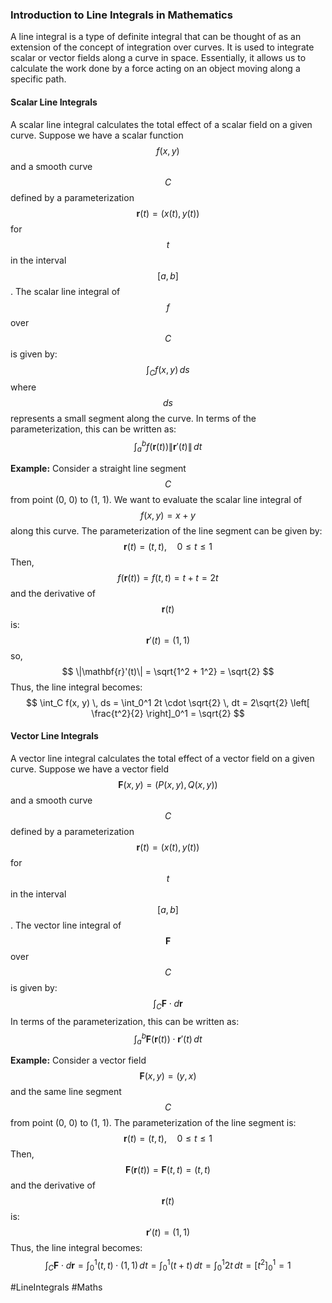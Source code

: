### Introduction to Line Integrals in Mathematics

A line integral is a type of definite integral that can be thought of as an extension of the concept of integration over curves. It is used to integrate scalar or vector fields along a curve in space. Essentially, it allows us to calculate the work done by a force acting on an object moving along a specific path.

#### Scalar Line Integrals
A scalar line integral calculates the total effect of a scalar field on a given curve. Suppose we have a scalar function $$ f(x, y) $$ and a smooth curve $$ C $$ defined by a parameterization $$ \mathbf{r}(t) = (x(t), y(t)) $$ for $$ t $$ in the interval $$[a, b]$$. The scalar line integral of $$ f $$ over $$ C $$ is given by:
$$
\int_C f(x, y) \, ds
$$
where $$ ds $$ represents a small segment along the curve. In terms of the parameterization, this can be written as:
$$
\int_a^b f(\mathbf{r}(t)) \|\mathbf{r}'(t)\| \, dt
$$

**Example:**
Consider a straight line segment $$ C $$ from point (0, 0) to (1, 1). We want to evaluate the scalar line integral of $$ f(x, y) = x + y $$ along this curve. The parameterization of the line segment can be given by:
$$
\mathbf{r}(t) = (t, t), \quad 0 \leq t \leq 1
$$
Then,
$$
f(\mathbf{r}(t)) = f(t, t) = t + t = 2t
$$
and the derivative of $$ \mathbf{r}(t) $$ is:
$$
\mathbf{r}'(t) = (1, 1)
$$
so,
$$
\|\mathbf{r}'(t)\| = \sqrt{1^2 + 1^2} = \sqrt{2}
$$
Thus, the line integral becomes:
$$
\int_C f(x, y) \, ds = \int_0^1 2t \cdot \sqrt{2} \, dt = 2\sqrt{2} \left[ \frac{t^2}{2} \right]_0^1 = \sqrt{2}
$$

#### Vector Line Integrals
A vector line integral calculates the total effect of a vector field on a given curve. Suppose we have a vector field $$ \mathbf{F}(x, y) = (P(x, y), Q(x, y)) $$ and a smooth curve $$ C $$ defined by a parameterization $$ \mathbf{r}(t) = (x(t), y(t)) $$ for $$ t $$ in the interval $$[a, b]$$. The vector line integral of $$ \mathbf{F} $$ over $$ C $$ is given by:
$$
\int_C \mathbf{F} \cdot d\mathbf{r}
$$
In terms of the parameterization, this can be written as:
$$
\int_a^b \mathbf{F}(\mathbf{r}(t)) \cdot \mathbf{r}'(t) \, dt
$$

**Example:**
Consider a vector field $$ \mathbf{F}(x, y) = (y, x) $$ and the same line segment $$ C $$ from point (0, 0) to (1, 1). The parameterization of the line segment is:
$$
\mathbf{r}(t) = (t, t), \quad 0 \leq t \leq 1
$$
Then,
$$
\mathbf{F}(\mathbf{r}(t)) = \mathbf{F}(t, t) = (t, t)
$$
and the derivative of $$ \mathbf{r}(t) $$ is:
$$
\mathbf{r}'(t) = (1, 1)
$$
Thus, the line integral becomes:
$$
\int_C \mathbf{F} \cdot d\mathbf{r} = \int_0^1 (t, t) \cdot (1, 1) \, dt = \int_0^1 (t + t) \, dt = \int_0^1 2t \, dt = \left[ t^2 \right]_0^1 = 1
$$

#LineIntegrals #Maths